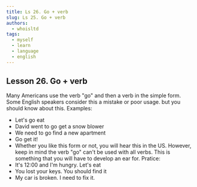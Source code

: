 ```yaml
---
title: Ls 26. Go + verb
slug: Ls 25. Go + verb
authors:
  - whoisltd
tags:
  - myself
  - learn
  - language
  - english
---
```

## Lesson 26.  Go + verb
Many Americans use the verb "go" and then a verb in the simple form. Some English speakers consider this a mistake or poor usage. but you should know about this. 
Examples:
- Let's go eat
- David went to go get a snow blower
- We need to go find a new apartment
- Go get it!
- Whether you like this form or not, you will hear this in the US. However, keep in mind the verb "go" can't be used with all verbs. This is something that you will have to develop an ear for.
Pratice:
- It's 12:00 and I'm hungry. Let's eat
- You lost your keys. You should find it
- My car is broken. I need to fix it.